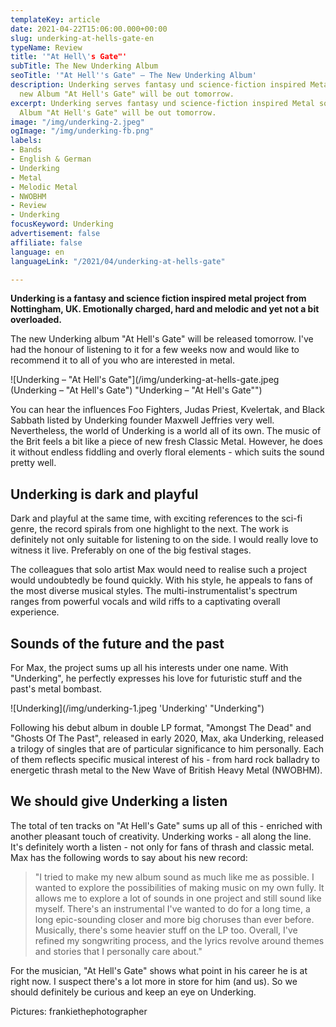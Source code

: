 ```yaml
---
templateKey: article
date: 2021-04-22T15:06:00.000+00:00
slug: underking-at-hells-gate-en
typeName: Review
title: '"At Hell\'s Gate"'
subTitle: The New Underking Album
seoTitle: '"At Hell''s Gate" – The New Underking Album'
description: Underking serves fantasy und science-fiction inspired Metal sound. The
  new Album "At Hell's Gate" will be out tomorrow.
excerpt: Underking serves fantasy und science-fiction inspired Metal sound. The new
  Album "At Hell's Gate" will be out tomorrow.
image: "/img/underking-2.jpeg"
ogImage: "/img/underking-fb.png"
labels:
- Bands
- English & German
- Underking
- Metal
- Melodic Metal
- NWOBHM
- Review
- Underking
focusKeyword: Underking
advertisement: false
affiliate: false
language: en
languageLink: "/2021/04/underking-at-hells-gate"

---
```


**Underking is a fantasy and science fiction inspired metal project from Nottingham, UK. Emotionally charged, hard and melodic and yet not a bit overloaded.**

The new Underking album "At Hell's Gate" will be released tomorrow. I've had the honour of listening to it for a few weeks now and would like to recommend it to all of you who are interested in metal.

![Underking – "At Hell's Gate"](/img/underking-at-hells-gate.jpeg (Underking – "At Hell's Gate") "Underking – \"At Hell's Gate\"")

You can hear the influences Foo Fighters, Judas Priest, Kvelertak, and Black Sabbath listed by Underking founder Maxwell Jeffries very well. Nevertheless, the world of Underking is a world all of its own. The music of the Brit feels a bit like a piece of new fresh Classic Metal. However, he does it without endless fiddling and overly floral elements - which suits the sound pretty well.

## Underking is dark and playful

Dark and playful at the same time, with exciting references to the sci-fi genre, the record spirals from one highlight to the next. The work is definitely not only suitable for listening to on the side. I would really love to witness it live. Preferably on one of the big festival stages.

The colleagues that solo artist Max would need to realise such a project would undoubtedly be found quickly. With his style, he appeals to fans of the most diverse musical styles. The multi-instrumentalist's spectrum ranges from powerful vocals and wild riffs to a captivating overall experience.

## Sounds of the future and the past

For Max, the project sums up all his interests under one name. With "Underking", he perfectly expresses his love for futuristic stuff and the past's metal bombast.

![Underking](/img/underking-1.jpeg 'Underking' "Underking")

Following his debut album in double LP format, "Amongst The Dead" and "Ghosts Of The Past", released in early 2020, Max, aka Underking, released a trilogy of singles that are of particular significance to him personally. Each of them reflects specific musical interest of his - from hard rock balladry to energetic thrash metal to the New Wave of British Heavy Metal (NWOBHM).

## We should give Underking a listen

The total of ten tracks on "At Hell's Gate" sums up all of this - enriched with another pleasant touch of creativity. Underking works - all along the line. It's definitely worth a listen - not only for fans of thrash and classic metal. Max has the following words to say about his new record:

> "I tried to make my new album sound as much like me as possible. I wanted to explore the possibilities of making music on my own fully. It allows me to explore a lot of sounds in one project and still sound like myself. There's an instrumental I've wanted to do for a long time, a long epic-sounding closer and more big choruses than ever before. Musically, there's some heavier stuff on the LP too. Overall, I've refined my songwriting process, and the lyrics revolve around themes and stories that I personally care about."

For the musician, "At Hell's Gate" shows what point in his career he is at right now. I suspect there's a lot more in store for him (and us). So we should definitely be curious and keep an eye on Underking.

<YouTube id="Cc1PMlfFsxI" />

Pictures: frankiethephotographer
